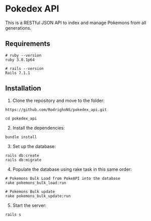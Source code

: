 # Pokedex API

This is a RESTful JSON API to index and manage Pokemons from all generations.

## Requirements

```
# ruby --version
ruby 3.0.1p64

# rails --version
Rails 7.1.1
```

## Installation

1. Clone the repository and move to the folder:

```
https://github.com/RodrighoNS/pokedex_api.git

cd pokedex_api
```

2. Install the dependencies:

```
bundle install
```

3. Set up the database:

```
rails db:create
rails db:migrate
```

4. Populate the database using rake task in this same order:

```
# Pokemons Bulk Load from PokeAPI into the database
rake pokemons_bulk_load:run

# Pokemons Bulk update
rake pokemons_bulk_update:run
```

5. Start the server:

```
rails s
```
